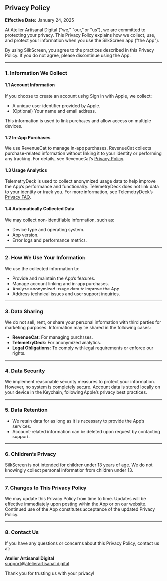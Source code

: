 ## Privacy Policy

**Effective Date:** January 24, 2025

At Atelier Artisanal Digital ("we," "our," or "us"), we are committed to protecting your privacy. This Privacy Policy explains how we collect, use, and protect your information when you use the SilkScreen app ("the App").

By using SilkScreen, you agree to the practices described in this Privacy Policy. If you do not agree, please discontinue using the App.

---

### 1. Information We Collect

#### 1.1 Account Information
If you choose to create an account using Sign in with Apple, we collect:
- A unique user identifier provided by Apple.
- (Optional) Your name and email address.

This information is used to link purchases and allow access on multiple devices.

#### 1.2 In-App Purchases
We use RevenueCat to manage in-app purchases. RevenueCat collects purchase-related information without linking it to your identity or performing any tracking. For details, see RevenueCat’s [Privacy Policy](https://www.revenuecat.com/privacy).

#### 1.3 Usage Analytics
TelemetryDeck is used to collect anonymized usage data to help improve the App’s performance and functionality. TelemetryDeck does not link data to your identity or track you. For more information, see TelemetryDeck’s [Privacy FAQ](https://telemetrydeck.com/docs/guides/privacy-faq/).

#### 1.4 Automatically Collected Data
We may collect non-identifiable information, such as:
- Device type and operating system.
- App version.
- Error logs and performance metrics.

---

### 2. How We Use Your Information

We use the collected information to:
- Provide and maintain the App’s features.
- Manage account linking and in-app purchases.
- Analyze anonymized usage data to improve the App.
- Address technical issues and user support inquiries.

---

### 3. Data Sharing

We do not sell, rent, or share your personal information with third parties for marketing purposes. Information may be shared in the following cases:
- **RevenueCat:** For managing purchases.
- **TelemetryDeck:** For anonymized analytics.
- **Legal Obligations:** To comply with legal requirements or enforce our rights.

---

### 4. Data Security

We implement reasonable security measures to protect your information. However, no system is completely secure. Account data is stored locally on your device in the Keychain, following Apple’s privacy best practices.

---

### 5. Data Retention

- We retain data for as long as it is necessary to provide the App’s services.
- Account-related information can be deleted upon request by contacting support.

---

### 6. Children’s Privacy

SilkScreen is not intended for children under 13 years of age. We do not knowingly collect personal information from children under 13.

---

### 7. Changes to This Privacy Policy

We may update this Privacy Policy from time to time. Updates will be effective immediately upon posting within the App or on our website. Continued use of the App constitutes acceptance of the updated Privacy Policy.

---

### 8. Contact Us

If you have any questions or concerns about this Privacy Policy, contact us at:

**Atelier Artisanal Digital**  
support@atelierartisanal.digital

Thank you for trusting us with your privacy!
